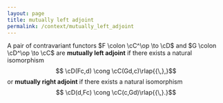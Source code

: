 ```yaml
---
layout: page
title: mutually left adjoint
permalink: /context/mutually_left_adjoint
---
```

A pair of contravariant functors $F \colon \cC^\op \to \cD$ and $G \colon \cD^\op \to \cC$ are **mutually left adjoint** if there exists a natural isomorphism $$ \cD(Fc,d) \cong \cC(Gd,c)\rlap{{\,},}$$ or **mutually right adjoint** if there exists a natural isomorphism $$ \cD(d,Fc) \cong \cC(c,Gd)\rlap{{\,}.}$$
